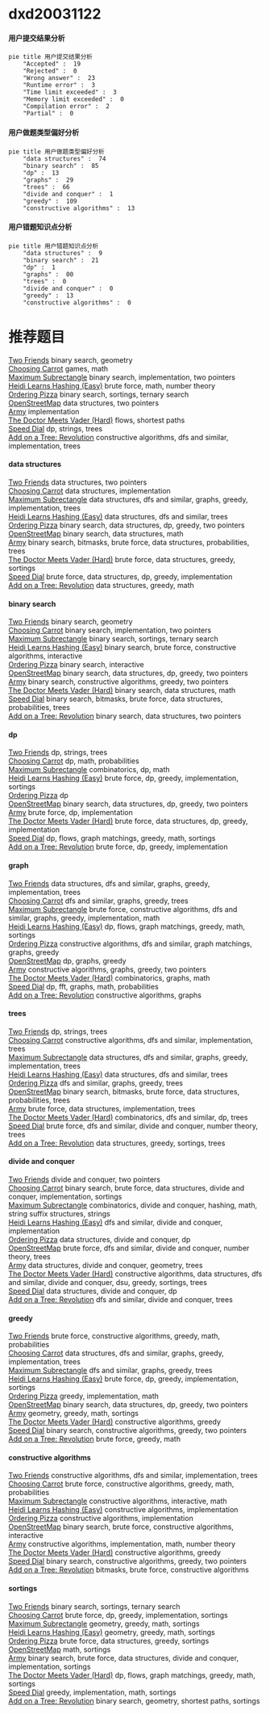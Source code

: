 # dxd20031122
<!-- tabs:start -->
#### **用户提交结果分析**

```mermaid
pie title 用户提交结果分析
    "Accepted" :  19
    "Rejected" :  0
    "Wrong answer" :  23
    "Runtime error" :  3
    "Time limit exceeded" :  3
    "Memory limit exceeded" :  0
    "Compilation error" :  2
    "Partial" :  0
```
#### **用户做题类型偏好分析**

```mermaid
pie title 用户做题类型偏好分析
    "data structures" :  74
    "binary search" :  85
    "dp" :  13
    "graphs" :  29
    "trees" :  66
    "divide and conquer" :  1
    "greedy" :  109
    "constructive algorithms" :  13
```
#### **用户错题知识点分析**

```mermaid
pie title 用户错题知识点分析
    "data structures" :  9
    "binary search" :  21
    "dp" :  1
    "graphs" :  00
    "trees" :  0
    "divide and conquer" :  0
    "greedy" :  13
    "constructive algorithms" :  0
```
<!-- tabs:end -->
# 推荐题目
[Two Friends](http://codeforces.com/problemset/problem/8/D)		binary search,
                        geometry		  
[Choosing Carrot](http://codeforces.com/problemset/problem/794/E)		games,
                        math		  
[Maximum Subrectangle](http://codeforces.com/problemset/problem/1060/C)		binary search,
                        implementation,
                        two pointers		  
[Heidi Learns Hashing (Easy)](http://codeforces.com/problemset/problem/1184/A1)		brute force,
                        math,
                        number theory		  
[Ordering Pizza](http://codeforces.com/problemset/problem/865/B)		binary search,
                        sortings,
                        ternary search		  
[OpenStreetMap](http://codeforces.com/problemset/problem/1195/E)		data structures,
                        two pointers		  
[Army](http://codeforces.com/problemset/problem/38/A)		implementation		  
[The Doctor Meets Vader (Hard)](http://codeforces.com/problemset/problem/1184/B3)		flows,
                        shortest paths		  
[Speed Dial](http://codeforces.com/problemset/problem/1082/F)		dp,
                        strings,
                        trees		  
[Add on a Tree: Revolution](http://codeforces.com/problemset/problem/1188/A2)		constructive algorithms,
                        dfs and similar,
                        implementation,
                        trees		  
<!-- tabs:start -->
#### **data structures**
[Two Friends](http://codeforces.com/problemset/problem/1195/E)		data structures,
                        two pointers		  
[Choosing Carrot](https://codeforces.com/contest/879/problem/D)		data structures,
                        implementation		  
[Maximum Subrectangle](http://codeforces.com/problemset/problem/1388/D)		data structures,
                        dfs and similar,
                        graphs,
                        greedy,
                        implementation,
                        trees		  
[Heidi Learns Hashing (Easy)](http://codeforces.com/problemset/problem/838/B)		data structures,
                        dfs and similar,
                        trees		  
[Ordering Pizza](http://codeforces.com/problemset/problem/1492/C)		binary search,
                        data structures,
                        dp,
                        greedy,
                        two pointers		  
[OpenStreetMap](http://codeforces.com/problemset/problem/1490/G)		binary search,
                        data structures,
                        math		  
[Army](http://codeforces.com/problemset/problem/1479/D)		binary search,
                        bitmasks,
                        brute force,
                        data structures,
                        probabilities,
                        trees		  
[The Doctor Meets Vader (Hard)](http://codeforces.com/problemset/problem/1497/A)		brute force,
                        data structures,
                        greedy,
                        sortings		  
[Speed Dial](http://codeforces.com/problemset/problem/1491/C)		brute force,
                        data structures,
                        dp,
                        greedy,
                        implementation		  
[Add on a Tree: Revolution](http://codeforces.com/problemset/problem/1492/B)		data structures,
                        greedy,
                        math		  
#### **binary search**
[Two Friends](http://codeforces.com/problemset/problem/8/D)		binary search,
                        geometry		  
[Choosing Carrot](http://codeforces.com/problemset/problem/1060/C)		binary search,
                        implementation,
                        two pointers		  
[Maximum Subrectangle](http://codeforces.com/problemset/problem/865/B)		binary search,
                        sortings,
                        ternary search		  
[Heidi Learns Hashing (Easy)](https://codeforces.com/contest/1471/problem/E)		binary search,
                        brute force,
                        constructive algorithms,
                        interactive		  
[Ordering Pizza](http://codeforces.com/problemset/problem/1010/B)		binary search,
                        interactive		  
[OpenStreetMap](http://codeforces.com/problemset/problem/1492/C)		binary search,
                        data structures,
                        dp,
                        greedy,
                        two pointers		  
[Army](http://codeforces.com/problemset/problem/1463/D)		binary search,
                        constructive algorithms,
                        greedy,
                        two pointers		  
[The Doctor Meets Vader (Hard)](http://codeforces.com/problemset/problem/1490/G)		binary search,
                        data structures,
                        math		  
[Speed Dial](http://codeforces.com/problemset/problem/1479/D)		binary search,
                        bitmasks,
                        brute force,
                        data structures,
                        probabilities,
                        trees		  
[Add on a Tree: Revolution](http://codeforces.com/problemset/problem/1436/E)		binary search,
                        data structures,
                        two pointers		  
#### **dp**
[Two Friends](http://codeforces.com/problemset/problem/1082/F)		dp,
                        strings,
                        trees		  
[Choosing Carrot](http://codeforces.com/problemset/problem/1042/E)		dp,
                        math,
                        probabilities		  
[Maximum Subrectangle](http://codeforces.com/problemset/problem/869/C)		combinatorics,
                        dp,
                        math		  
[Heidi Learns Hashing (Easy)](http://codeforces.com/problemset/problem/1406/B)		brute force,
                        dp,
                        greedy,
                        implementation,
                        sortings		  
[Ordering Pizza](http://codeforces.com/problemset/problem/1114/D)		dp		  
[OpenStreetMap](http://codeforces.com/problemset/problem/1492/C)		binary search,
                        data structures,
                        dp,
                        greedy,
                        two pointers		  
[Army](https://codeforces.com/contest/1457/problem/C)		brute force,
                        dp,
                        implementation		  
[The Doctor Meets Vader (Hard)](http://codeforces.com/problemset/problem/1491/C)		brute force,
                        data structures,
                        dp,
                        greedy,
                        implementation		  
[Speed Dial](http://codeforces.com/problemset/problem/1437/C)		dp,
                        flows,
                        graph matchings,
                        greedy,
                        math,
                        sortings		  
[Add on a Tree: Revolution](http://codeforces.com/problemset/problem/1499/B)		brute force,
                        dp,
                        greedy,
                        implementation		  
#### **graph**
[Two Friends](http://codeforces.com/problemset/problem/1388/D)		data structures,
                        dfs and similar,
                        graphs,
                        greedy,
                        implementation,
                        trees		  
[Choosing Carrot](http://codeforces.com/problemset/problem/780/C)		dfs and similar,
                        graphs,
                        greedy,
                        trees		  
[Maximum Subrectangle](http://codeforces.com/problemset/problem/1487/C)		brute force,
                        constructive algorithms,
                        dfs and similar,
                        graphs,
                        greedy,
                        implementation,
                        math		  
[Heidi Learns Hashing (Easy)](http://codeforces.com/problemset/problem/1437/C)		dp,
                        flows,
                        graph matchings,
                        greedy,
                        math,
                        sortings		  
[Ordering Pizza](http://codeforces.com/problemset/problem/1470/D)		constructive algorithms,
                        dfs and similar,
                        graph matchings,
                        graphs,
                        greedy		  
[OpenStreetMap](http://codeforces.com/problemset/problem/1476/C)		dp,
                        graphs,
                        greedy		  
[Army](http://codeforces.com/problemset/problem/1304/D)		constructive algorithms,
                        graphs,
                        greedy,
                        two pointers		  
[The Doctor Meets Vader (Hard)](http://codeforces.com/problemset/problem/1475/C)		combinatorics,
                        graphs,
                        math		  
[Speed Dial](http://codeforces.com/problemset/problem/553/E)		dp,
                        fft,
                        graphs,
                        math,
                        probabilities		  
[Add on a Tree: Revolution](http://codeforces.com/problemset/problem/1495/C)		constructive algorithms,
                        graphs		  
#### **trees**
[Two Friends](http://codeforces.com/problemset/problem/1082/F)		dp,
                        strings,
                        trees		  
[Choosing Carrot](http://codeforces.com/problemset/problem/1188/A2)		constructive algorithms,
                        dfs and similar,
                        implementation,
                        trees		  
[Maximum Subrectangle](http://codeforces.com/problemset/problem/1388/D)		data structures,
                        dfs and similar,
                        graphs,
                        greedy,
                        implementation,
                        trees		  
[Heidi Learns Hashing (Easy)](http://codeforces.com/problemset/problem/838/B)		data structures,
                        dfs and similar,
                        trees		  
[Ordering Pizza](http://codeforces.com/problemset/problem/780/C)		dfs and similar,
                        graphs,
                        greedy,
                        trees		  
[OpenStreetMap](http://codeforces.com/problemset/problem/1479/D)		binary search,
                        bitmasks,
                        brute force,
                        data structures,
                        probabilities,
                        trees		  
[Army](http://codeforces.com/problemset/problem/1511/C)		brute force,
                        data structures,
                        implementation,
                        trees		  
[The Doctor Meets Vader (Hard)](http://codeforces.com/problemset/problem/1499/F)		combinatorics,
                        dfs and similar,
                        dp,
                        trees		  
[Speed Dial](http://codeforces.com/problemset/problem/1491/E)		brute force,
                        dfs and similar,
                        divide and conquer,
                        number theory,
                        trees		  
[Add on a Tree: Revolution](http://codeforces.com/problemset/problem/1466/D)		data structures,
                        greedy,
                        sortings,
                        trees		  
#### **divide and conquer**
[Two Friends](http://codeforces.com/problemset/problem/364/E)		divide and conquer,
                        two pointers		  
[Choosing Carrot](http://codeforces.com/problemset/problem/1461/D)		binary search,
                        brute force,
                        data structures,
                        divide and conquer,
                        implementation,
                        sortings		  
[Maximum Subrectangle](http://codeforces.com/problemset/problem/1466/G)		combinatorics,
                        divide and conquer,
                        hashing,
                        math,
                        string suffix structures,
                        strings		  
[Heidi Learns Hashing (Easy)](http://codeforces.com/problemset/problem/1490/D)		dfs and similar,
                        divide and conquer,
                        implementation		  
[Ordering Pizza](https://codeforces.com/contest/1483/problem/C)		data structures,
                        divide and conquer,
                        dp		  
[OpenStreetMap](http://codeforces.com/problemset/problem/1491/E)		brute force,
                        dfs and similar,
                        divide and conquer,
                        number theory,
                        trees		  
[Army](http://codeforces.com/problemset/problem/1303/G)		data structures,
                        divide and conquer,
                        geometry,
                        trees		  
[The Doctor Meets Vader (Hard)](http://codeforces.com/problemset/problem/1494/D)		constructive algorithms,
                        data structures,
                        dfs and similar,
                        divide and conquer,
                        dsu,
                        greedy,
                        sortings,
                        trees		  
[Speed Dial](http://codeforces.com/problemset/problem/1482/E)		data structures,
                        divide and conquer,
                        dp		  
[Add on a Tree: Revolution](http://codeforces.com/problemset/problem/566/C)		dfs and similar,
                        divide and conquer,
                        trees		  
#### **greedy**
[Two Friends](http://codeforces.com/problemset/problem/1453/D)		brute force,
                        constructive algorithms,
                        greedy,
                        math,
                        probabilities		  
[Choosing Carrot](http://codeforces.com/problemset/problem/1388/D)		data structures,
                        dfs and similar,
                        graphs,
                        greedy,
                        implementation,
                        trees		  
[Maximum Subrectangle](http://codeforces.com/problemset/problem/780/C)		dfs and similar,
                        graphs,
                        greedy,
                        trees		  
[Heidi Learns Hashing (Easy)](http://codeforces.com/problemset/problem/1406/B)		brute force,
                        dp,
                        greedy,
                        implementation,
                        sortings		  
[Ordering Pizza](http://codeforces.com/problemset/problem/1337/B)		greedy,
                        implementation,
                        math		  
[OpenStreetMap](http://codeforces.com/problemset/problem/1492/C)		binary search,
                        data structures,
                        dp,
                        greedy,
                        two pointers		  
[Army](https://codeforces.com/contest/1496/problem/C)		geometry,
                        greedy,
                        math,
                        sortings		  
[The Doctor Meets Vader (Hard)](http://codeforces.com/problemset/problem/1493/A)		constructive algorithms,
                        greedy		  
[Speed Dial](http://codeforces.com/problemset/problem/1463/D)		binary search,
                        constructive algorithms,
                        greedy,
                        two pointers		  
[Add on a Tree: Revolution](http://codeforces.com/problemset/problem/1462/C)		brute force,
                        greedy,
                        math		  
#### **constructive algorithms**
[Two Friends](http://codeforces.com/problemset/problem/1188/A2)		constructive algorithms,
                        dfs and similar,
                        implementation,
                        trees		  
[Choosing Carrot](http://codeforces.com/problemset/problem/1453/D)		brute force,
                        constructive algorithms,
                        greedy,
                        math,
                        probabilities		  
[Maximum Subrectangle](http://codeforces.com/problemset/problem/679/A)		constructive algorithms,
                        interactive,
                        math		  
[Heidi Learns Hashing (Easy)](http://codeforces.com/problemset/problem/443/A)		constructive algorithms,
                        implementation		  
[Ordering Pizza](http://codeforces.com/problemset/problem/268/C)		constructive algorithms,
                        implementation		  
[OpenStreetMap](https://codeforces.com/contest/1471/problem/E)		binary search,
                        brute force,
                        constructive algorithms,
                        interactive		  
[Army](http://codeforces.com/problemset/problem/1419/E)		constructive algorithms,
                        implementation,
                        math,
                        number theory		  
[The Doctor Meets Vader (Hard)](http://codeforces.com/problemset/problem/1493/A)		constructive algorithms,
                        greedy		  
[Speed Dial](http://codeforces.com/problemset/problem/1463/D)		binary search,
                        constructive algorithms,
                        greedy,
                        two pointers		  
[Add on a Tree: Revolution](https://codeforces.com/contest/1456/problem/B)		bitmasks,
                        brute force,
                        constructive algorithms		  
#### **sortings**
[Two Friends](http://codeforces.com/problemset/problem/865/B)		binary search,
                        sortings,
                        ternary search		  
[Choosing Carrot](http://codeforces.com/problemset/problem/1406/B)		brute force,
                        dp,
                        greedy,
                        implementation,
                        sortings		  
[Maximum Subrectangle](https://codeforces.com/contest/1496/problem/C)		geometry,
                        greedy,
                        math,
                        sortings		  
[Heidi Learns Hashing (Easy)](http://codeforces.com/problemset/problem/1495/A)		geometry,
                        greedy,
                        math,
                        sortings		  
[Ordering Pizza](http://codeforces.com/problemset/problem/1497/A)		brute force,
                        data structures,
                        greedy,
                        sortings		  
[OpenStreetMap](http://codeforces.com/problemset/problem/1427/A)		math,
                        sortings		  
[Army](http://codeforces.com/problemset/problem/1461/D)		binary search,
                        brute force,
                        data structures,
                        divide and conquer,
                        implementation,
                        sortings		  
[The Doctor Meets Vader (Hard)](http://codeforces.com/problemset/problem/1437/C)		dp,
                        flows,
                        graph matchings,
                        greedy,
                        math,
                        sortings		  
[Speed Dial](http://codeforces.com/problemset/problem/1473/A)		greedy,
                        implementation,
                        math,
                        sortings		  
[Add on a Tree: Revolution](http://codeforces.com/problemset/problem/1486/B)		binary search,
                        geometry,
                        shortest paths,
                        sortings		  
<!-- tabs:end -->

